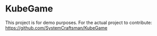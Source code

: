 # KubeGame

This project is for demo purposes. For the actual project to contribute: https://github.com/SystemCraftsman/KubeGame
